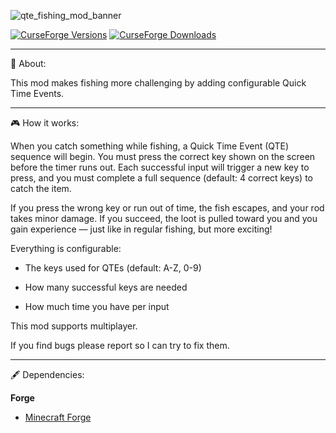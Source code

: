 ![qte_fishing_mod_banner](https://github.com/user-attachments/assets/8e67207f-840b-419e-86d8-e97194b07e9f)

[![CurseForge Versions](https://cf.way2muchnoise.eu/versions/1269089.svg)](https://www.curseforge.com/minecraft/mc-mods/thedragons-mini-qte-fishing)
[![CurseForge Downloads](https://cf.way2muchnoise.eu/short_1269089_downloads.svg)](https://www.curseforge.com/minecraft/mc-mods/thedragons-mini-qte-fishing)  

---

📖 About:

This mod makes fishing more challenging by adding configurable Quick Time Events.

---

🎮 How it works:

When you catch something while fishing, a Quick Time Event (QTE) sequence will begin.
You must press the correct key shown on the screen before the timer runs out.
Each successful input will trigger a new key to press, and you must complete a full sequence (default: 4 correct keys) to catch the item.

If you press the wrong key or run out of time, the fish escapes, and your rod takes minor damage.
If you succeed, the loot is pulled toward you and you gain experience — just like in regular fishing, but more exciting!

Everything is configurable:

* The keys used for QTEs (default: A-Z, 0-9)

* How many successful keys are needed

* How much time you have per input

This mod supports multiplayer.

 If you find bugs please report so I can try to fix them.

 ---

 🖋 Dependencies:

**Forge**

- [Minecraft Forge](https://files.minecraftforge.net/net/minecraftforge/forge/)
